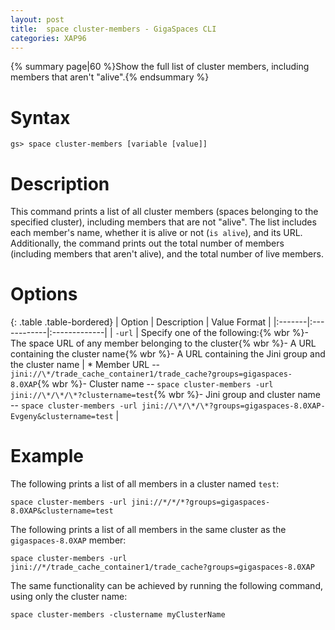 ```yaml
---
layout: post
title:  space cluster-members - GigaSpaces CLI
categories: XAP96
---
```


{% summary page|60 %}Show the full list of cluster members, including members that aren't "alive".{% endsummary %}

# Syntax

    gs> space cluster-members [variable [value]]

# Description

This command prints a list of all cluster members (spaces belonging to the specified cluster), including members that are not "alive". The list includes each member's name, whether it is alive or not (`is alive`), and its URL. Additionally, the command prints out the total number of members (including members that aren't alive), and the total number of live members.

# Options

{: .table .table-bordered}
| Option | Description | Value Format |
|:-------|:------------|:-------------|
| `-url` | Specify one of the following:{% wbr %}- The space URL of any member belonging to the cluster{% wbr %}- A URL containing the cluster name{% wbr %}- A URL containing the Jini group and the cluster name | * Member URL -- `jini://\*/trade_cache_container1/trade_cache?groups=gigaspaces-8.0XAP`{% wbr %}- Cluster name -- `space cluster-members -url jini://\*/\*/\*?clustername=test`{% wbr %}- Jini group and cluster name -- `space cluster-members -url jini://\*/\*/\*?groups=gigaspaces-8.0XAP-Evgeny&clustername=test` |

# Example

The following prints a list of all members in a cluster named `test`:

    space cluster-members -url jini://*/*/*?groups=gigaspaces-8.0XAP&clustername=test

The following prints a list of all members in the same cluster as the `gigaspaces-8.0XAP` member:

    space cluster-members -url jini://*/trade_cache_container1/trade_cache?groups=gigaspaces-8.0XAP

The same functionality can be achieved by running the following command, using only the cluster name:

    space cluster-members -clustername myClusterName
